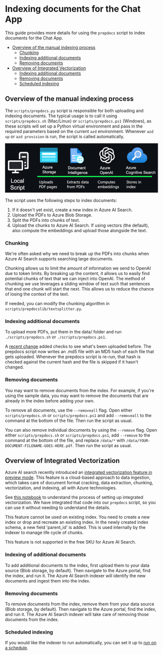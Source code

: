 # Indexing documents for the Chat App

This guide provides more details for using the `prepdocs` script to index documents for the Chat App.

- [Overview of the manual indexing process](#overview-of-the-manual-indexing-process)
  - [Chunking](#chunking)
  - [Indexing additional documents](#indexing-additional-documents)
  - [Removing documents](#removing-documents)
- [Overview of Integrated Vectorization](#overview-of-integrated-vectorization)
  - [Indexing additional documents](#indexing-additional-documents-1)
  - [Removing documents](#removing-documents-1)
  - [Scheduled indexing](#scheduled-indexing)

## Overview of the manual indexing process

The `scripts/prepdocs.py` script is responsible for both uploading and indexing documents. The typical usage is to call it using `scripts/prepdocs.sh` (Mac/Linux) or `scripts/prepdocs.ps1` (Windows), as these scripts will set up a Python virtual environment and pass in the required parameters based on the current `azd` environment. Whenever `azd up` or `azd provision` is run, the script is called automatically.

![Diagram of the indexing process](diagram_prepdocs.png)

The script uses the following steps to index documents:

1. If it doesn't yet exist, create a new index in Azure AI Search.
2. Upload the PDFs to Azure Blob Storage.
3. Split the PDFs into chunks of text.
4. Upload the chunks to Azure AI Search. If using vectors (the default), also compute the embeddings and upload those alongside the text.

### Chunking

We're often asked why we need to break up the PDFs into chunks when Azure AI Search supports searching large documents.

Chunking allows us to limit the amount of information we send to OpenAI due to token limits. By breaking up the content, it allows us to easily find potential chunks of text that we can inject into OpenAI. The method of chunking we use leverages a sliding window of text such that sentences that end one chunk will start the next. This allows us to reduce the chance of losing the context of the text.

If needed, you can modify the chunking algorithm in `scripts/prepdocslib/textsplitter.py`.

### Indexing additional documents

To upload more PDFs, put them in the data/ folder and run `./scripts/prepdocs.sh` or `./scripts/prepdocs.ps1`.

A [recent change](https://github.com/Azure-Samples/azure-search-openai-demo/pull/835) added checks to see what's been uploaded before. The prepdocs script now writes an .md5 file with an MD5 hash of each file that gets uploaded. Whenever the prepdocs script is re-run, that hash is checked against the current hash and the file is skipped if it hasn't changed.

### Removing documents

You may want to remove documents from the index. For example, if you're using the sample data, you may want to remove the documents that are already in the index before adding your own.

To remove all documents, use the `--removeall` flag. Open either `scripts/prepdocs.sh` or `scripts/prepdocs.ps1` and add `--removeall` to the command at the bottom of the file. Then run the script as usual.

You can also remove individual documents by using the `--remove` flag. Open either `scripts/prepdocs.sh` or `scripts/prepdocs.ps1`, add `--remove` to the command at the bottom of the file, and replace `/data/*` with `/data/YOUR-DOCUMENT-FILENAME-GOES-HERE.pdf`. Then run the script as usual.

## Overview of Integrated Vectorization

Azure AI search recently introduced an [integrated vectorization feature in preview mode](https://techcommunity.microsoft.com/t5/ai-azure-ai-services-blog/announcing-the-public-preview-of-integrated-vectorization-in/ba-p/3960809#:~:text=Integrated%20vectorization%20is%20a%20new%20feature%20of%20Azure,pull-indexers%2C%20and%20vectorization%20of%20text%20queries%20through%20vectorizers). This feature is a cloud-based approach to data ingestion, which takes care of document format cracking, data extraction, chunking, vectorization, and indexing, all with Azure technologies.

See [this notebook](https://github.com/Azure/azure-search-vector-samples/blob/main/demo-python/code/azure-search-integrated-vectorization-sample.ipynb) to understand the process of setting up integrated vectorization.
We have integrated that code into our `prepdocs` script, so you can use it without needing to understand the details.

This feature cannot be used on existing index. You need to create a new index or drop and recreate an existing index.
In the newly created index schema, a new field 'parent_id' is added. This is used internally by the indexer to manage life cycle of chunks.

This feature is not supported in the free SKU for Azure AI Search.

### Indexing of additional documents

To add additional documents to the index, first upload them to your data source (Blob storage, by default).
Then navigate to the Azure portal, find the index, and run it.
The Azure AI Search indexer will identify the new documents and ingest them into the index.

### Removing documents

To remove documents from the index, remove them from your data source (Blob storage, by default).
Then navigate to the Azure portal, find the index, and run it.
The Azure AI Search indexer will take care of removing those documents from the index.

### Scheduled indexing

If you would like the indexer to run automatically, you can set it up to [run on a schedule](https://learn.microsoft.com/azure/search/search-howto-schedule-indexers).
